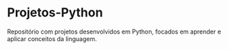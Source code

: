 # Projetos-Python
Repositório com projetos desenvolvidos em Python, focados em aprender e aplicar conceitos da linguagem.
